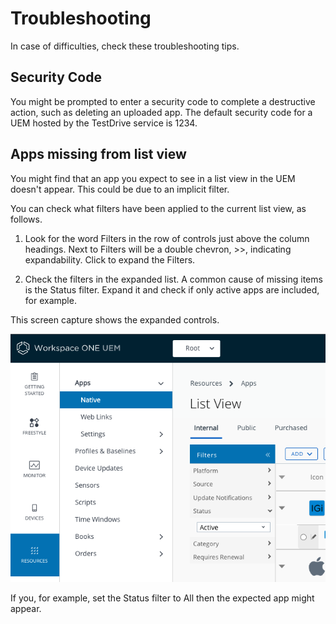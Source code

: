 # Troubleshooting
In case of difficulties, check these troubleshooting tips.

## Security Code
You might be prompted to enter a security code to complete a destructive action,
such as deleting an uploaded app. The default security code for a UEM hosted by
the TestDrive service is 1234.

## Apps missing from list view
You might find that an app you expect to see in a list view in the UEM doesn't
appear. This could be due to an implicit filter.

You can check what filters have been applied to the current list view, as
follows.

1.  Look for the word Filters in the row of controls just above the column
    headings. Next to Filters will be a double chevron, >>, indicating
    expandability. Click to expand the Filters.

2.  Check the filters in the expanded list. A common cause of missing items is
    the Status filter. Expand it and check if only active apps are included, for
    example.

This screen capture shows the expanded controls.

![**Screen Capture:** UEM Filters expanded](ScreenCapture_UEM-Filters.png)

If you, for example, set the Status filter to All then the expected app might
appear.

